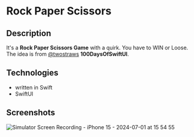 # Rock Paper Scissors
## Description
It's a **Rock Paper Scissors Game** with a quirk. You have to WIN or Loose. The idea is from [@twostraws](https://www.github.com/twostraws) **100DaysOfSwiftUI**.
## Technologies
- written in Swift
- SwiftUI
## Screenshots
![Simulator Screen Recording - iPhone 15 - 2024-07-01 at 15 54 55](https://github.com/felixleitenberger/RockPaperScissors/assets/101555763/39101ce6-e462-4a1c-bfe2-972c9ae5a9c8)
